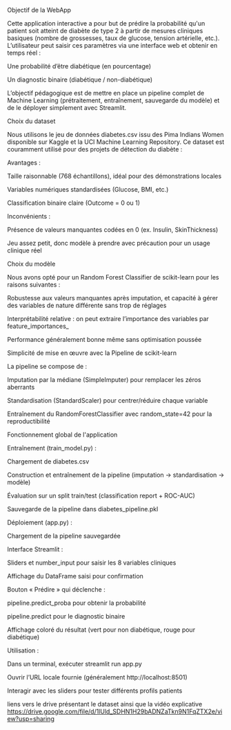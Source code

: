 Objectif de la WebApp

Cette application interactive a pour but de prédire la probabilité qu'un patient soit atteint de diabète de type 2 à partir de mesures cliniques basiques (nombre de grossesses, taux de glucose, tension artérielle, etc.). L’utilisateur peut saisir ces paramètres via une interface web et obtenir en temps réel :

Une probabilité d’être diabétique (en pourcentage)

Un diagnostic binaire (diabétique / non-diabétique)

L’objectif pédagogique est de mettre en place un pipeline complet de Machine Learning (prétraitement, entraînement, sauvegarde du modèle) et de le déployer simplement avec Streamlit.

Choix du dataset

Nous utilisons le jeu de données diabetes.csv issu des Pima Indians Women disponible sur Kaggle et la UCI Machine Learning Repository. Ce dataset est couramment utilisé pour des projets de détection du diabète :

Avantages :

Taille raisonnable (768 échantillons), idéal pour des démonstrations locales

Variables numériques standardisées (Glucose, BMI, etc.)

Classification binaire claire (Outcome = 0 ou 1)

Inconvénients :

Présence de valeurs manquantes codées en 0 (ex. Insulin, SkinThickness)

Jeu assez petit, donc modèle à prendre avec précaution pour un usage clinique réel

Choix du modèle

Nous avons opté pour un Random Forest Classifier de scikit-learn pour les raisons suivantes :

Robustesse aux valeurs manquantes après imputation, et capacité à gérer des variables de nature différente sans trop de réglages

Interprétabilité relative : on peut extraire l’importance des variables par feature_importances_

Performance généralement bonne même sans optimisation poussée

Simplicité de mise en œuvre avec la Pipeline de scikit-learn

La pipeline se compose de :

Imputation par la médiane (SimpleImputer) pour remplacer les zéros aberrants

Standardisation (StandardScaler) pour centrer/réduire chaque variable

Entraînement du RandomForestClassifier avec random_state=42 pour la reproductibilité

Fonctionnement global de l'application

Entraînement (train_model.py) :

Chargement de diabetes.csv

Construction et entraînement de la pipeline (imputation → standardisation → modèle)

Évaluation sur un split train/test (classification report + ROC-AUC)

Sauvegarde de la pipeline dans diabetes_pipeline.pkl

Déploiement (app.py) :

Chargement de la pipeline sauvegardée

Interface Streamlit :

Sliders et number_input pour saisir les 8 variables cliniques

Affichage du DataFrame saisi pour confirmation

Bouton « Prédire » qui déclenche :

pipeline.predict_proba pour obtenir la probabilité

pipeline.predict pour le diagnostic binaire

Affichage coloré du résultat (vert pour non diabétique, rouge pour diabétique)

Utilisation :

Dans un terminal, exécuter streamlit run app.py

Ouvrir l’URL locale fournie (généralement http://localhost:8501)

Interagir avec les sliders pour tester différents profils patients

liens vers le drive présentant le dataset ainsi que la vidéo explicative
https://drive.google.com/file/d/1lUld_SDHN1H29bADNZaTkn9N1FqZTX2e/view?usp=sharing

